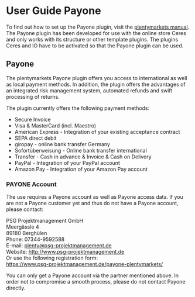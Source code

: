 # User Guide Payone

<div class="alert alert-info" role="alert">
 To find out how to set up the Payone plugin, visit the <a href="https://knowledge.plentymarkets.com/payment/payment-plugins/payone" target="_blank">plentymarkets manual</a>.
</div>

<div class="alert alert-warning" role="alert">
   The Payone plugin has been developed for use with the online store Ceres and only works with its structure or other template plugins. The plugins Ceres and IO have to be activated so that the Payone plugin can be used.
</div>

## Payone

The plentymarkets Payone plugin offers you access to international as well as local payment methods. In addition, the plugin offers the advantages of an integrated risk management system, automated refunds and swift processing of returns.

The plugin currently offers the following payment methods:

* Secure Invoice
* Visa & MasterCard (incl. Maestro)
* American Express - Integration of your existing acceptance contract
* SEPA direct debit
* giropay - online bank transfer Germany
* Sofortüberweisung - Online bank transfer international
* Transfer - Cash in advance & Invoice & Cash on Delivery
* PayPal - Integration of your PayPal account
* Amazon Pay - Integration of your Amazon Pay account

### PAYONE Account

The use requires a Payone account as well as Payone access data. If you are not a Payone customer yet and thus do not have a Payone account, please contact:

PSG Projektmanagement GmbH <br>
Meergässle 4 <br>
89180 Berghülen <br>
Phone: 07344-9592588 <br>
E-mail: plenty@psg-projektmanagement.de <br>
Website: http://www.psg-projektmanagement.de <br>
Or use the following registration form: <br>
https://www.psg-projektmanagement.de/payone-plentymarkets/

<div class="alert alert-warning" role="alert">
   You can only get a Payone account via the partner mentioned above. In order not to compromise a smooth process, please do not contact Payone directly.
</div>
